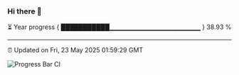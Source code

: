 ### Hi there 👋

⏳ Year progress { ███████████▁▁▁▁▁▁▁▁▁▁▁▁▁▁▁▁▁▁▁ } 38.93 %

---

⏰ Updated on Fri, 23 May 2025 01:59:29 GMT

![Progress Bar CI](https://github.com/ZhaoGui/ZhaoGui/workflows/Progress%20Bar%20CI/badge.svg)
